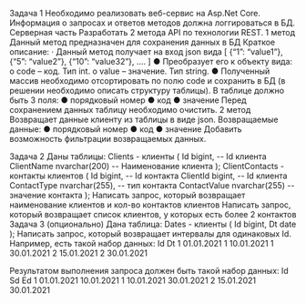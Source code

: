 Задача 1
Необходимо реализовать веб-сервис на Asp.Net Core. Информация о запросах и ответов методов должна логгироваться в БД.
Серверная часть
Разработать 2 метода API по технологии REST.
1 метод
Данный метод предназначен для сохранения данных в БД
Краткое описание:
·   	Данный метод получает на вход json вида
[
        	{“1”: “value1”},
        	{“5”: “value2”},
            {“10”: “value32”},
….
]
●  	Преобразует его к объекту вида:
o   code – код. Тип int.
o   value – значение. Тип string.
●  	Полученный массив необходимо отсортировать по полю code и сохранить в БД (в решении необходимо описать структуру таблицы).
В таблице должно быть 3 поля:
●  	порядковый номер
●  	код
●  	значение
Перед сохранением данных таблицу необходимо очистить.
2 метод
Возвращает данные клиенту из таблицы в виде json.
Возвращаемые данные:
●  	порядковый номер
●  	код
●  	значение
Добавить возможность фильтрации возвращаемых данных.



Задача 2
Даны таблицы:
Clients - клиенты
(
        	Id bigint, -- Id клиента
        	ClientName nvarchar(200) -- Наименование клиента
);
ClientContacts - контакты клиентов
(
        	Id bigint, -- Id контакта
        	ClientId bigint, -- Id клиента
        	ContactType nvarchar(255), -- тип контакта
        	ContactValue nvarchar(255) --  значение контакта
);
Написать запрос, который возвращает наименование клиентов и кол-во контактов клиентов
Написать запрос, который возвращает список клиентов, у которых есть более 2 контактов
Задача 3 (опционально)
Дана таблица:
Dates - клиенты
(
        	Id bigint,
        	Dt date
);
Написать запрос, который возвращает интервалы для одинаковых Id. Например, есть такой набор данных:
Id
Dt
1
01.01.2021
1
10.01.2021
1
30.01.2021
2
15.01.2021
2
30.01.2021

Результатом выполнения запроса должен быть такой набор данных:
Id
Sd
Ed
1
01.01.2021
10.01.2021
1
10.01.2021
30.01.2021
2
15.01.2021
30.01.2021

 

